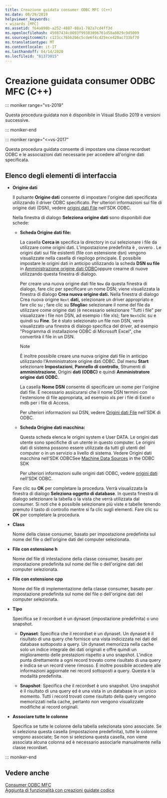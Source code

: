 ```yaml
---
title: Creazione guidata consumer ODBC MFC (C++)
ms.date: 08/29/2019
helpviewer_keywords:
- wizards [MFC]
ms.assetid: f64a890b-a252-4887-88a1-782a7cd4ff3d
ms.openlocfilehash: 45087434c0093f99383096761d58a8029c9d5009
ms.sourcegitcommit: c123cc76bb2b6c5cde6f4c425ece420ac733bf70
ms.translationtype: MT
ms.contentlocale: it-IT
ms.lasthandoff: 04/14/2020
ms.locfileid: "81373015"
---
```

# <a name="mfc-odbc-consumer-wizard"></a>Creazione guidata consumer ODBC MFC (C++)

::: moniker range="vs-2019"

Questa procedura guidata non è disponibile in Visual Studio 2019 e versioni successive.

::: moniker-end

::: moniker range="<=vs-2017"

Questa procedura guidata consente di impostare una classe recordset ODBC e le associazioni dati necessarie per accedere all'origine dati specificata.

## <a name="uielement-list"></a>Elenco degli elementi di interfaccia

- **Origine dati**

  Il pulsante **Origine dati** consente di impostare l'origine dati specificata utilizzando il driver ODBC specificato. Per ulteriori informazioni sui file di origine dati (DSN), vedere [origini dati File](/sql/odbc/reference/file-data-sources) nell'SDK ODBC.

  Nella finestra di dialogo **Seleziona origine dati** sono disponibili due schede:

  - **Scheda Origine dati file:**

     La casella **Cerca in** specifica la directory in cui selezionare i file da utilizzare come origini dati. L'impostazione predefinita è , ovvero . Le origini dati sui file esistenti (file con estensione dsn) vengono visualizzate nella casella di riepilogo principale. È possibile impostare le origini dati in anticipo utilizzando la scheda **DSN su file** in [Amministrazione origine dati ODBC](/sql/odbc/admin/odbc-data-source-administrator)oppure crearne di nuove utilizzando questa finestra di dialogo.

     Per creare una nuova origine dati file `New` da questa finestra di dialogo, fare clic per specificare un nome DSN; viene visualizzata la finestra di dialogo **Crea nuova origine dati.** Nella finestra di dialogo Crea nuova origine `Next` **dati,** selezionare un driver appropriato e fare clic su ; fare clic su **Sfoglia**e selezionare il nome del file da utilizzare come origine dati (è necessario selezionare "Tutti i file" per visualizzare i file non DSN, ad esempio i file xls); fare `Next`clic su e quindi su **Fine**. Se è stato selezionato un file non DSN, verrà visualizzato una finestra di dialogo specifica del driver, ad esempio "Programma di installazione ODBC di Microsoft Excel", che convertirà il file in un DSN.

     > [!NOTE]
     > È inoltre possibile creare una nuova origine dati file in anticipo utilizzando l'Amministratore origine dati ODBC. Dal menu **Start** selezionare **Impostazioni**, **Pannello di controllo**, Strumenti di **amministrazione**, Origini **dati (ODBC)** e quindi **Amministratore origine dati ODBC**.

     La casella **Nome DSN** consente di specificare un nome per l'origine dati file. È necessario assicurarsi che il nome DSN termini con l'estensione di file appropriata, ad esempio xls per i file di Excel o mdb per i file di Access.

     Per ulteriori informazioni sui DSN, vedere [Origini dati File](/sql/odbc/reference/file-data-sources) nell'SDK di ODBC.

  - **Scheda Origine dati macchina:**

     Questa scheda elenca le origini system e User DATA. Le origini dati utente sono specifiche di un utente in questo computer. Le origini dati di sistema possono essere utilizzate da tutti gli utenti del computer o in un servizio a livello di sistema. Vedere Origini dati macchina nell'SDK ODBCSee [Machine Data Sources](/sql/odbc/reference/machine-data-sources) in the ODBC SDK

     Per ulteriori informazioni sulle origini dati ODBC, vedere [origini dati](/sql/odbc/reference/data-sources) nell'SDK ODBC.

  Fare clic su **OK** per completare la procedura. Verrà visualizzata la finestra di dialogo **Seleziona oggetto di database**. In questa finestra di dialogo selezionare la tabella o la vista che verrà utilizzata dal consumer. Si noti che è possibile selezionare più viste e tabelle tenendo premuto il tasto di controllo mentre si fa clic sugli elementi. Fare clic su **OK** per completare la procedura.

- **Class**

   Nome della classe consumer, basato per impostazione predefinita sul nome del file o dell'origine dati del computer selezionata.

- **File con estensione h**

   Nome del file di intestazione della classe consumer, basato per impostazione predefinita sul nome del file o dell'origine dati del computer selezionata.

- **File con estensione cpp**

   Nome del file di implementazione della classe consumer, basato per impostazione predefinita sul nome del file o dell'origine dati del computer selezionata.

- **Tipo**

   Specifica se il recordset è un dynaset (impostazione predefinita) o uno snapshot.

  - **Dynaset**: Specifica che il recordset è un dynaset. Un dynaset è il risultato di una query che fornisce una vista indicizzata nei dati del database sottoposto a query. Un dynaset memorizza nella cache solo un indice integrale dei dati originali e offre quindi un miglioramento delle prestazioni rispetto a uno snapshot. L'indice punta direttamente a ogni record trovato come risultato di una query e indica se un record viene rimosso. È inoltre possibile accedere alle informazioni aggiornate nei record sottoposti a query. Questa è la modalità predefinita.

  - **Snapshot**: Specifica che il recordset è uno snapshot. Uno snapshot è il risultato di una query ed è una vista in un database in un unico momento. Tutti i record trovati come risultato della query vengono memorizzati nella cache, pertanto non vengono visualizzate modifiche ai record originali.

- **Associare tutte le colonne**

   Specifica se tutte le colonne della tabella selezionata sono associate. Se si seleziona questa casella (impostazione predefinita), tutte le colonne vengono associate; Se non si seleziona questa casella, non viene associata alcuna colonna ed è necessario associarle manualmente nella classe recordset.

::: moniker-end

## <a name="see-also"></a>Vedere anche

[Consumer ODBC MFC](../../mfc/reference/adding-an-mfc-odbc-consumer.md)<br/>
[Aggiunta di funzionalità con creazioni guidate codice](../../ide/adding-functionality-with-code-wizards-cpp.md)
